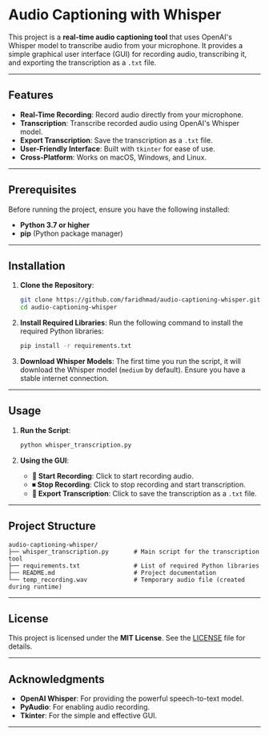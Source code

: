 # Audio Captioning with Whisper

This project is a **real-time audio captioning tool** that uses OpenAI's Whisper model to transcribe audio from your microphone. It provides a simple graphical user interface (GUI) for recording audio, transcribing it, and exporting the transcription as a `.txt` file.

---

## Features

- **Real-Time Recording**: Record audio directly from your microphone.
- **Transcription**: Transcribe recorded audio using OpenAI's Whisper model.
- **Export Transcription**: Save the transcription as a `.txt` file.
- **User-Friendly Interface**: Built with `tkinter` for ease of use.
- **Cross-Platform**: Works on macOS, Windows, and Linux.

---

## Prerequisites

Before running the project, ensure you have the following installed:

- **Python 3.7 or higher**
- **pip** (Python package manager)

---

## Installation

1. **Clone the Repository**:
   ```bash
   git clone https://github.com/faridhmad/audio-captioning-whisper.git
   cd audio-captioning-whisper
   ```

2. **Install Required Libraries**:
   Run the following command to install the required Python libraries:
   ```bash
   pip install -r requirements.txt
   ```

3. **Download Whisper Models**:
   The first time you run the script, it will download the Whisper model (`medium` by default). Ensure you have a stable internet connection.

---

## Usage

1. **Run the Script**:
   ```bash
   python whisper_transcription.py
   ```

2. **Using the GUI**:
   - **🎤 Start Recording**: Click to start recording audio.
   - **⏹ Stop Recording**: Click to stop recording and start transcription.
   - **💾 Export Transcription**: Click to save the transcription as a `.txt` file.

---

## Project Structure

```
audio-captioning-whisper/
├── whisper_transcription.py       # Main script for the transcription tool
├── requirements.txt               # List of required Python libraries
├── README.md                      # Project documentation
└── temp_recording.wav             # Temporary audio file (created during runtime)
```

---

## License

This project is licensed under the **MIT License**. See the [LICENSE](LICENSE) file for details.

---

## Acknowledgments

- **OpenAI Whisper**: For providing the powerful speech-to-text model.
- **PyAudio**: For enabling audio recording.
- **Tkinter**: For the simple and effective GUI.

---

```
